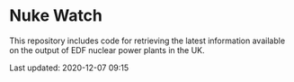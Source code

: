# Nuke Watch

This repository includes code for retrieving the latest information available on the output of EDF nuclear power plants in the UK.

Last updated: 2020-12-07 09:15